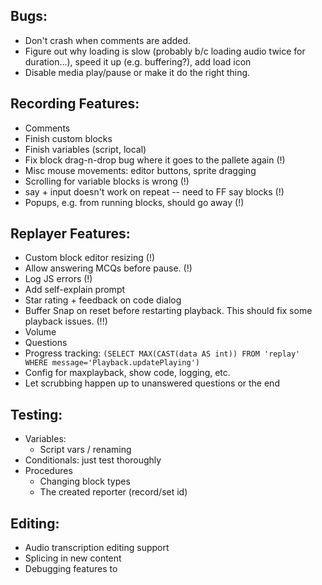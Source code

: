## Bugs:

* Don't crash when comments are added.
* Figure out why loading is slow (probably b/c loading audio twice for duration...), speed it up (e.g. buffering?), add load icon
* Disable media play/pause or make it do the right thing.

## Recording Features:
* Comments
* Finish custom blocks
* Finish variables (script, local)
* Fix block drag-n-drop bug where it goes to the pallete again (!)
* Misc mouse movements: editor buttons, sprite dragging
* Scrolling for variable blocks is wrong (!)
* say + input doesn't work on repeat -- need to FF say blocks (!)
* Popups, e.g. from running blocks, should go away (!)

## Replayer Features:
* Custom block editor resizing (!)
* Allow answering MCQs before pause. (!)
* Log JS errors (!)
* Add self-explain prompt
* Star rating + feedback on code dialog
* Buffer Snap on reset before restarting playback. This should fix some playback issues. (!!)
* Volume
* Questions
* Progress tracking: `(SELECT MAX(CAST(data AS int)) FROM 'replay' WHERE message='Playback.updatePlaying')`
* Config for maxplayback, show code, logging, etc.
* Let scrubbing happen up to unanswered questions or the end

## Testing:

* Variables:
  * Script vars / renaming
* Conditionals: just test thoroughly
* Procedures
   * Changing block types
   * The created reporter (record/set id)

## Editing:

* Audio transcription editing support
* Splicing in new content
* Debugging features to
